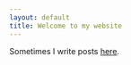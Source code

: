 ```yaml
---
layout: default
title: Welcome to my website
---
```



<p>
    Sometimes I write posts <a href="/blog">here</a>.
</p>
